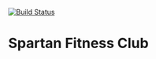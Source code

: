 [![Build Status](https://devengers-ci.loca.lt/buildStatus/icon?job=spartan-fitness-club)](https://devengers-ci.loca.lt/job/spartan-fitness-club/)

# Spartan Fitness Club
